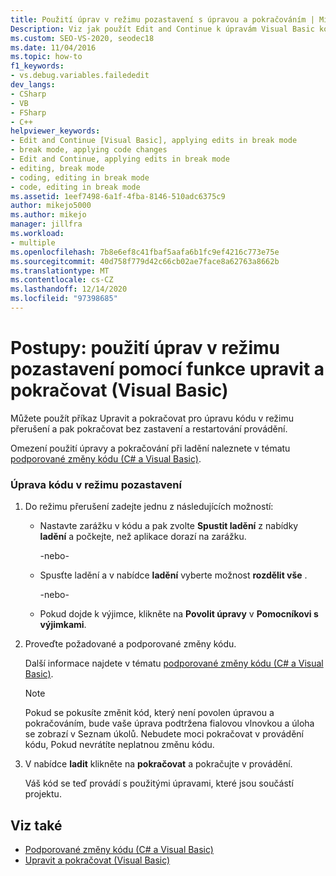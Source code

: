 ```yaml
---
title: Použití úprav v režimu pozastavení s úpravou a pokračováním | Microsoft Docs
Description: Viz jak použít Edit and Continue k úpravám Visual Basic kódu v režimu pozastavení. Existují různé způsoby, jak zadat režim přerušení.
ms.custom: SEO-VS-2020, seodec18
ms.date: 11/04/2016
ms.topic: how-to
f1_keywords:
- vs.debug.variables.failededit
dev_langs:
- CSharp
- VB
- FSharp
- C++
helpviewer_keywords:
- Edit and Continue [Visual Basic], applying edits in break mode
- break mode, applying code changes
- Edit and Continue, applying edits in break mode
- editing, break mode
- coding, editing in break mode
- code, editing in break mode
ms.assetid: 1eef7498-6a1f-4fba-8146-510adc6375c9
author: mikejo5000
ms.author: mikejo
manager: jillfra
ms.workload:
- multiple
ms.openlocfilehash: 7b8e6ef8c41fbaf5aafa6b1fc9ef4216c773e75e
ms.sourcegitcommit: 40d758f779d42c66cb02ae7face8a62763a8662b
ms.translationtype: MT
ms.contentlocale: cs-CZ
ms.lasthandoff: 12/14/2020
ms.locfileid: "97398685"
---
```

# <a name="how-to-apply-edits-in-break-mode-with-edit-and-continue-visual-basic"></a>Postupy: použití úprav v režimu pozastavení pomocí funkce upravit a pokračovat (Visual Basic)
Můžete použít příkaz Upravit a pokračovat pro úpravu kódu v režimu přerušení a pak pokračovat bez zastavení a restartování provádění.

Omezení použití úpravy a pokračování při ladění naleznete v tématu [podporované změny kódu (C# a Visual Basic)](../debugger/supported-code-changes-csharp.md).

### <a name="to-edit-code-in-break-mode"></a>Úprava kódu v režimu pozastavení

1. Do režimu přerušení zadejte jednu z následujících možností:

    - Nastavte zarážku v kódu a pak zvolte **Spustit ladění** z nabídky **ladění** a počkejte, než aplikace dorazí na zarážku.

         -nebo-

    - Spusťte ladění a v nabídce **ladění** vyberte možnost **rozdělit vše** .

         -nebo-

    - Pokud dojde k výjimce, klikněte na **Povolit úpravy** v **Pomocníkovi s výjimkami**.

2. Proveďte požadované a podporované změny kódu.

     Další informace najdete v tématu [podporované změny kódu (C# a Visual Basic)](../debugger/supported-code-changes-csharp.md).

    > [!NOTE]
    > Pokud se pokusíte změnit kód, který není povolen úpravou a pokračováním, bude vaše úprava podtržena fialovou vlnovkou a úloha se zobrazí v Seznam úkolů. Nebudete moci pokračovat v provádění kódu, Pokud nevrátíte neplatnou změnu kódu.

3. V nabídce **ladit** klikněte na **pokračovat** a pokračujte v provádění.

     Váš kód se teď provádí s použitými úpravami, které jsou součástí projektu.

## <a name="see-also"></a>Viz také
- [Podporované změny kódu (C# a Visual Basic)](../debugger/supported-code-changes-csharp.md)
- [Upravit a pokračovat (Visual Basic)](../debugger/edit-and-continue-visual-basic.md)
